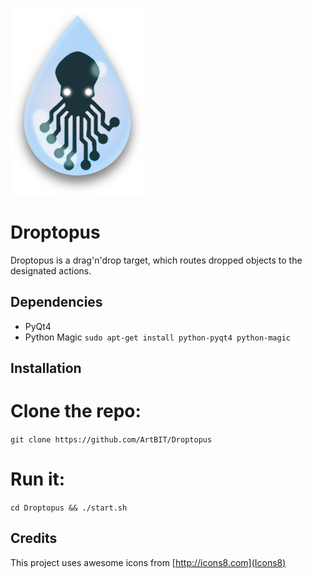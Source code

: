 ![Droptopus Logo](/assets/droptopus.png)

# Droptopus
Droptopus is a drag'n'drop target, which routes dropped objects to the designated actions.

## Dependencies
 - PyQt4
 - Python Magic 
 `sudo apt-get install python-pyqt4 python-magic`

## Installation

 # Clone the repo:
 `git clone https://github.com/ArtBIT/Droptopus`
 # Run it:
 `cd Droptopus && ./start.sh`

## Credits
This project uses awesome icons from [http://icons8.com](Icons8)
